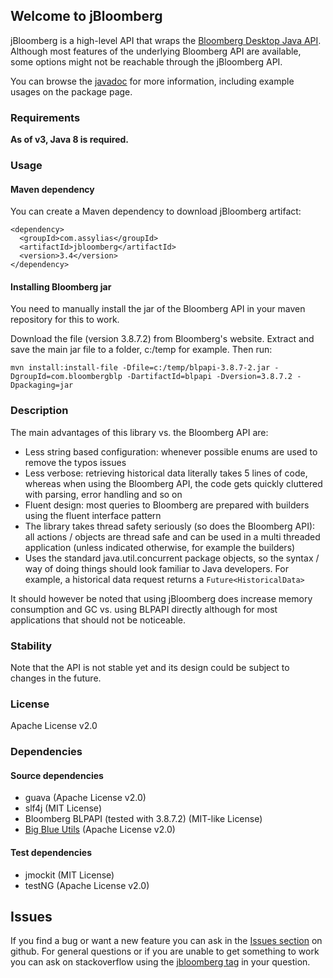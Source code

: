 ## Welcome to jBloomberg

jBloomberg is a high-level API that wraps the [Bloomberg Desktop Java API](https://www.bloomberg.com/professional/support/api-library/).
Although most features of the underlying Bloomberg API are available, some options might not be reachable through the jBloomberg API.

You can browse the [javadoc](http://assylias.github.com/jBloomberg/apidocs/index.html) for more information, including example usages on the package page.

### Requirements

**As of v3, Java 8 is required.**

### Usage

#### Maven dependency

You can create a Maven dependency to download jBloomberg artifact:

    <dependency>
      <groupId>com.assylias</groupId>
      <artifactId>jbloomberg</artifactId>
      <version>3.4</version>
    </dependency>

#### Installing Bloomberg jar

You need to manually install the jar of the Bloomberg API in your maven repository for this to work.

Download the file (version 3.8.7.2) from Bloomberg's website. Extract and save the main jar file to a folder, c:/temp for example. Then run:

    mvn install:install-file -Dfile=c:/temp/blpapi-3.8.7-2.jar -DgroupId=com.bloombergblp -DartifactId=blpapi -Dversion=3.8.7.2 -Dpackaging=jar

### Description

The main advantages of this library vs. the Bloomberg API are:

- Less string based configuration: whenever possible enums are used to remove the typos issues
- Less verbose: retrieving historical data literally takes 5 lines of code, whereas when using the Bloomberg API,
the code gets quickly cluttered with parsing, error handling and so on
- Fluent design: most queries to Bloomberg are prepared with builders using the fluent interface pattern
- The library takes thread safety seriously (so does the Bloomberg API): all actions / objects are thread safe
and can be used in a multi threaded application (unless indicated otherwise, for example the builders)
- Uses the standard java.util.concurrent package objects, so the syntax / way of doing things should look familiar
to Java developers. For example, a historical data request returns a `Future<HistoricalData>`

It should however be noted that using jBloomberg does increase memory consumption and GC vs. using BLPAPI directly although for most
applications that should not be noticeable.

### Stability

Note that the API is not stable yet and its design could be subject to changes in the future.

### License

Apache License v2.0

### Dependencies

#### Source dependencies

- guava (Apache License v2.0)
- slf4j (MIT License)
- Bloomberg BLPAPI (tested with 3.8.7.2) (MIT-like License)
- [Big Blue Utils](https://bitbucket.org/assylias/bigblue-utils) (Apache License v2.0)

#### Test dependencies

- jmockit (MIT License)
- testNG (Apache License v2.0)

## Issues

If you find a bug or want a new feature you can ask in the [Issues section](https://github.com/assylias/jBloomberg/issues) on github.
For general questions or if you are unable to get something to work you can ask on stackoverflow using the
[jbloomberg tag](http://stackoverflow.com/tags/jbloomberg/info) in your question.